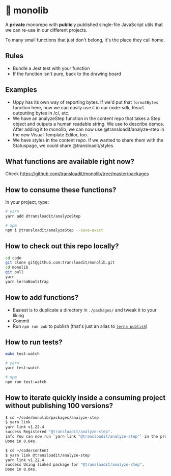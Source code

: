 # :house_with_garden: monolib

A **private** monorepo with **public**ly published single-file JavaScript utils that we can re-use in our different projects.

To many small functions that just don't belong, it's the place they call home.

## Rules

- Bundle a Jest test with your function
- If the function isn't pure, back to the drawing board

## Examples

- Uppy has its own way of reporting bytes. If we'd put that `formatBytes` function here, now we can easily use it in our node-sdk, React outputting bytes in /c/, etc.
- We have an analyzeStep function in the content repo that takes a Step object and outputs a human readable string. We use to describe demos. After adding it to monolib, we can now use @transloadit/analyze-step in the new Visual Template Editor, too.
- We have styles in the content repo. If we wanted to share them with the Statuspage, we could share @transloadit/styles.

## What functions are available right now?

Check <https://github.com/transloadit/monolib/tree/master/packages>

## How to consume these functions?

In your project, type:

```bash
# yarn
yarn add @transloadit/analyzeStep

# npm
npm i @transloadit/analyzeStep --save-exact
```

## How to check out this repo locally?

```bash
cd code
git clone git@github.com:transloadit/monolib.git
cd monolib
git pull
yarn
yarn lernaBootstrap
```

## How to add functions?

- Easiest is to duplicate a directory in `./packages/` and tweak it to your liking
- Commit
- Run `npm run pub` to publish (that's just an alias to [`lerna publish`](https://lerna.js.org/#command-publish))

## How to run tests?

```bash
make test-watch

# yarn
yarn test:watch

# npm
npm run test:watch
```

## How to iterate quickly inside a consuming project without publishing 100 versions?

```bash
$ cd ~/code/monolib/packages/analyze-step
$ yarn link
yarn link v1.22.4
success Registered "@transloadit/analyze-step".
info You can now run `yarn link "@transloadit/analyze-step"` in the projects where you want to use this package and it will be used instead.
Done in 0.04s.

$ cd ~/code/content
$ yarn link @transloadit/analyze-step
yarn link v1.22.4
success Using linked package for "@transloadit/analyze-step".
Done in 0.04s.
```
